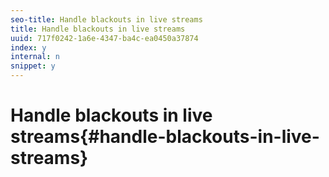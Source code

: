 ```yaml
---
seo-title: Handle blackouts in live streams
title: Handle blackouts in live streams
uuid: 717f0242-1a6e-4347-ba4c-ea0450a37874
index: y
internal: n
snippet: y
---
```


# Handle blackouts in live streams{#handle-blackouts-in-live-streams}

